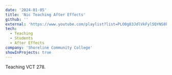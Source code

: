 ```yaml
---
date: '2024-01-05'
title: 'Nic Teaching After Effects'
github: ''
external: 'https://www.youtube.com/playlist?list=PLO0g83JdlVkFyl5QYNS0kna97EJpGPniv'
tech:
  - Teaching
  - Students
  - After Effects
company: 'Shoreline Community College'
showInProjects: true
---
```


Teaching VCT 278.
